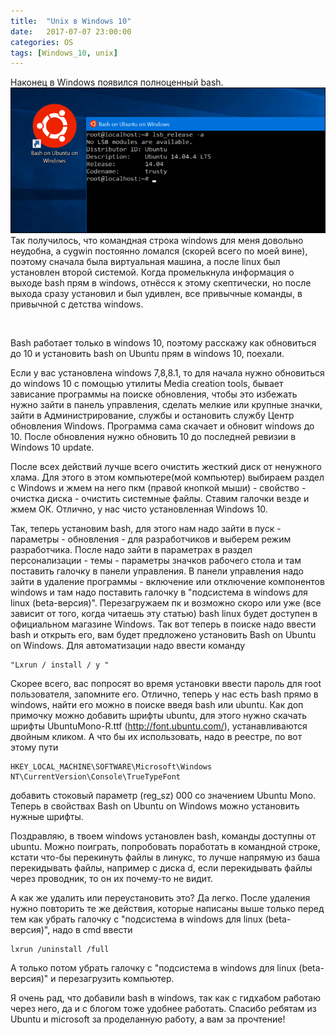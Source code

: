 ```yaml
---
title:  "Unix в Windows 10"
date:   2017-07-07 23:00:00
categories: OS
tags: [Windows_10, unix]
---
```

Наконец в Windows появился полноценный bash. 
<img src="/images/picture/Bash-On-Unix.png" >
Так получилось, что командная строка windows для меня довольно неудобна, а cygwin постоянно ломался (скорей всего по моей вине), поэтому сначала была виртуальная машина, а после linux был установлен второй системой. Когда промелькнула информация о выходе bash прям в windows, отнёсся к этому скептически, но после выхода сразу установил и был удивлен, все привычные команды, в привычной с детства windows.






 













Bash работает только в windows 10, поэтому расскажу как обновиться до 10 и установить bash on Ubuntu прям в windows 10, поехали.

Если у вас установлена windows 7,8,8.1, то для начала нужно обновиться до windows 10 с помощью утилиты Media creation tools, бывает зависание программы на поиске обновления, чтобы это избежать нужно зайти в панель управления, сделать мелкие или крупные значки, зайти в Администрирование, службы и остановить службу Центр обновления Windows. Программа сама скачает и обновит windows до 10. После обновления нужно обновить 10 до последней ревизии в Windows 10 update.

После всех действий лучше всего очистить жесткий диск от ненужного хлама. Для этого в этом компьютере(мой компьютер) выбираем раздел с Windows и жмем на него пкм (правой кнопкой мыши) - свойство - очистка диска - очистить системные файлы. Ставим галочки везде и жмем ОК. Отлично, у нас чисто установленная Windows 10.

Так, теперь установим bash, для этого нам надо зайти в пуск - параметры - обновления - для разработчиков и выберем режим разработчика. После надо зайти в параметрах в раздел персонализации - темы - параметры значков рабочего стола и там поставить галочку в панели управления. В панели управления надо зайти в удаление программы - включение или отключение компонентов windows и там надо поставить галочку в "подсистема в windows для linux (beta-версия)". Перезагружаем пк и возможно скоро или уже (все зависит от того, когда читаешь эту статью) bash linux будет доступен в официальном магазине Windows. Так вот теперь в поиске надо ввести bash и открыть его, вам будет предложено установить Bash on Ubuntu on Windows. Для автоматизации надо ввести команду

	"Lxrun / install / y "

Скорее всего, вас попросят во время установки ввести пароль для root пользователя, запомните его. Отлично, теперь у нас есть bash прямо в windows, найти его можно в поиске введя bash или ubuntu. Как доп примочку можно добавить шрифты ubuntu, для этого нужно скачать шрифты UbuntuMono-R.ttf  (http://font.ubuntu.com/), устанавливаются двойным кликом. А что бы их использовать, надо в реестре, по вот этому пути

	HKEY_LOCAL_MACHINE\SOFTWARE\Microsoft\Windows NT\CurrentVersion\Console\TrueTypeFont

добавить стоковый параметр (reg_sz) 000 со значением Ubuntu Mono. Теперь в свойствах  Bash on Ubuntu on Windows можно установить нужные шрифты.

Поздравляю, в твоем windows установлен bash, команды доступны от ubuntu. Можно поиграть, попробовать поработать в командной строке, кстати что-бы перекинуть файлы в линукс, то лучше напрямую из баша перекидывать файлы, например с диска d, если перекидывать файлы через проводник, то он их почему-то не видит.

А как же удалить или переустановить это? Да легко. После удаления нужно повторить те же действия, которые написаны выше только перед тем как убрать галочку с "подсистема в windows для linux (beta-версия)", надо в cmd ввести

	lxrun /uninstall /full

А только потом убрать галочку с  "подсистема в windows для linux (beta-версия)" и перезагрузить компьютер.

Я очень рад, что добавили bash в windows, так как с гидхабом работаю через него, да и с блогом тоже удобнее работать. Спасибо ребятам из Ubuntu и microsoft за проделанную работу, а вам за прочтение!
